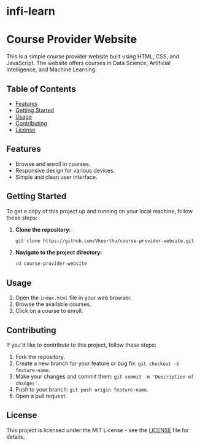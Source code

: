# infi-learn
# Course Provider Website

This is a simple course provider website built using HTML, CSS, and JavaScript. The website offers courses in Data Science, Artificial Intelligence, and Machine Learning.

## Table of Contents

- [Features](#features)
- [Getting Started](#getting-started)
- [Usage](#usage)
- [Contributing](#contributing)
- [License](#license)

## Features

- Browse and enroll in courses.
- Responsive design for various devices.
- Simple and clean user interface.

## Getting Started

To get a copy of this project up and running on your local machine, follow these steps:

1. **Clone the repository:**

    ```bash
    git clone https://github.com/Vkeerthu/course-provider-website.git
    ```

2. **Navigate to the project directory:**

    ```bash
    cd course-provider-website
    ```

## Usage

1. Open the `index.html` file in your web browser.
2. Browse the available courses.
3. Click on a course to enroll.

## Contributing

If you'd like to contribute to this project, follow these steps:

1. Fork the repository.
2. Create a new branch for your feature or bug fix: `git checkout -b feature-name`.
3. Make your changes and commit them: `git commit -m 'Description of changes'`.
4. Push to your branch: `git push origin feature-name`.
5. Open a pull request.

## License

This project is licensed under the MIT License - see the [LICENSE](LICENSE) file for details.
